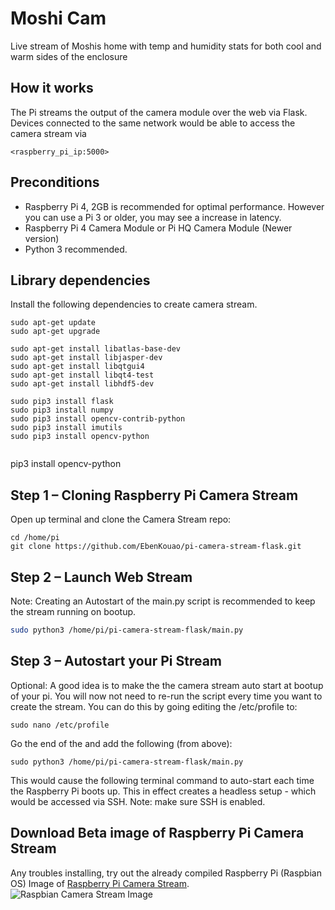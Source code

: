 # Moshi Cam

Live stream of Moshis home with temp and humidity stats for both cool and warm sides of the enclosure

## How it works
The Pi streams the output of the camera module over the web via Flask. Devices connected to the same network would be able to access the camera stream via

```
<raspberry_pi_ip:5000> 
```

## Preconditions

* Raspberry Pi 4, 2GB is recommended for optimal performance. However you can use a Pi 3 or older, you may see a increase in latency.
* Raspberry Pi 4 Camera Module or Pi HQ Camera Module (Newer version)
* Python 3 recommended.

## Library dependencies
Install the following dependencies to create camera stream.

```
sudo apt-get update 
sudo apt-get upgrade

sudo apt-get install libatlas-base-dev
sudo apt-get install libjasper-dev
sudo apt-get install libqtgui4 
sudo apt-get install libqt4-test
sudo apt-get install libhdf5-dev

sudo pip3 install flask
sudo pip3 install numpy
sudo pip3 install opencv-contrib-python
sudo pip3 install imutils
sudo pip3 install opencv-python


```

pip3 install opencv-python

## Step 1 – Cloning Raspberry Pi Camera Stream
Open up terminal and clone the Camera Stream repo:

```
cd /home/pi
git clone https://github.com/EbenKouao/pi-camera-stream-flask.git
```

## Step 2 – Launch Web Stream

Note: Creating an Autostart of the main.py script is recommended to keep the stream running on bootup.
```bash cd modules
sudo python3 /home/pi/pi-camera-stream-flask/main.py
```

## Step 3 – Autostart your Pi Stream

Optional: A good idea is to make the the camera stream auto start at bootup of your pi. You will now not need to re-run the script every time you want to create the stream. You can do this by going editing the /etc/profile to:

```
sudo nano /etc/profile
```

Go the end of the and add the following (from above):

```
sudo python3 /home/pi/pi-camera-stream-flask/main.py
```

This would cause the following terminal command to auto-start each time the Raspberry Pi boots up. This in effect creates a headless setup - which would be accessed via SSH. 
Note: make sure SSH is enabled.

## Download Beta image of Raspberry Pi Camera Stream
Any troubles installing, try out the already compiled Raspberry Pi (Raspbian OS) Image of [Raspberry Pi Camera Stream](https://smartbuilds.io).
![Raspbian Camera Stream Image](img/readme/[].png)
